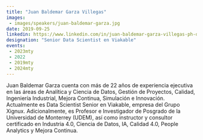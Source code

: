 ```yaml
---
title: "Juan Baldemar Garza Villegas"
images:
 - images/speakers/juan-baldemar-garza.jpg
date: 2019-09-25
linkedin: https://www.linkedin.com/in/juan-baldemar-garza-villegas-ph-d-764b3976/
designation: "Senior Data Scientist en Viakable"
events:
 - 2023mty
 - 2022
 - 2019mty
 - 2024mty
---
```


Juan Baldemar Garza cuenta con más de 22 años de experiencia ejecutiva en las áreas de Analítica y Ciencia de Datos, Gestión de Proyectos, Calidad, Ingeniería Industrial, Mejora Continua, Simulación e Innovación. Actualmente es Data Scientist Senior en Viakable, empresa del Grupo Xignux. Adicionalmente, es Profesor e Investigador de Posgrado de la Universidad de Monterrey (UDEM), así como instructor y consultor certificado en Industria 4.0, Ciencia de Datos, IA, Calidad 4.0, People Analytics y Mejora Continua.